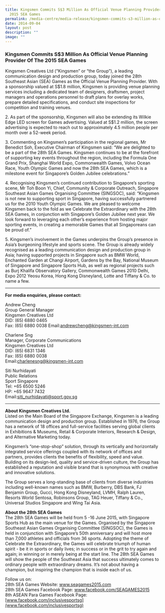 ```yaml
---
title: Kingsmen Commits S$3 Million As Official Venue Planning Provider Of The
  2015 SEA Games
permalink: /media-centre/media-release/kingsmen-commits-s3-million-as-official-venue-planning-provider/
date: 2014-09-04
layout: post
description: ""
image: ""
---
```

### **Kingsmen Commits S$3 Million As Official Venue Planning Provider Of The 2015 SEA Games**
Kingsmen Creatives Ltd (“Kingsmen” or “the Group”), a leading communication design and production group, today joined the 28th Southeast Asian (SEA) Games as the Official Venue Planning Provider. With a sponsorship valued at S$1.8 million, Kingsmen is providing venue planning services including a dedicated team of designers, draftsmen, project managers and operations personnel to draft plans for overlay works, prepare detailed specifications, and conduct site inspections for competition and training venues. 

2\. As part of the sponsorship, Kingsmen will also be extending its Wilkie Edge LED screen for Games advertising. Valued at S$1.2 million, the screen advertising is expected to reach out to approximately 4.5 million people per month over a 52-week period. 

3\. Commenting on Kingsmen’s participation in the regional games, Mr Benedict Soh, Executive Chairman of Kingsmen said: “We are delighted to be a part of the 28th SEA Games. Kingsmen continues to be at the forefront of supporting key events throughout the region, including the Formula One Grand Prix, Shanghai World Expo, Commonwealth Games, Volvo Ocean Race, Youth Olympic Games and now the 28th SEA Games, which is a milestone event for Singapore’s Golden Jubilee celebrations.”

4\. Recognising Kingsmen’s continued contribution to Singapore’s sporting scene, Mr Toh Boon Yi, Chief, Community & Corporate Outreach, Singapore Southeast Asian Games Organising Committee (SINGSOC), said: “Kingsmen is not new to supporting sport in Singapore, having successfully partnered us for the 2010 Youth Olympic Games. We are pleased to welcome Kingsmen back to the fold as we Celebrate the Extraordinary with the 28th SEA Games, in conjunction with Singapore’s Golden Jubilee next year. We look forward to leveraging each other’s experience from hosting major sporting events, in creating a memorable Games that all Singaporeans can be proud of.”

5\. Kingsmen’s involvement in the Games underpins the Group’s presence in Asia’s burgeoning lifestyle and sports scene. The Group is already widely recognised as a leading communication design and production group in Asia; having supported projects in Singapore such as BMW World, Enchanted Garden at Changi Airport, Gardens by the Bay, National Museum of Singapore and Singapore Sports Hub, as well as regional projects such as Burj Khalifa Observatory Gallery, Commonwealth Games 2010 Delhi, Expo 2012 Yeosu Korea, Hong Kong Disneyland, Lotte and Tiffany & Co. to name a few. 

---

**For media enquiries, please contact:**
<br>

Andrew Cheng<br>
Group General Manager<br>
Kingsmen Creatives Ltd<br>
DID: (65) 6880 0465<br>
Fax: (65) 6880 0038
Email:[andrewcheng@kingsmen-int.com](http:)

Charlene Sng<br>
Manager, Corporate Communications<br>
Kingsmen Creatives Ltd<br>
DID: (65) 6831 1346<br>
Fax: (65) 6880 0038<br>
Email:[charlenesng@kingsmen-int.com](http:)

Siti Nurhidayati<br>
Public Relations<br>
Sport Singapore<br>
Tel: +65 6500 5246<br>
HP: +65 9647 7432<br>
Email:[siti\_nurhidayati@sport.gov.sg](http:)

---

**About Kingsmen Creatives Ltd.**<br>
Listed on the Main Board of the Singapore Exchange, Kingsmen is a leading communication design and production group. Established in 1976, the Group has a network of 18 offices and full-service facilities serving global clients in Exhibitions & Museums, Retail & Corporate Interiors, Research & Design, and Alternative Marketing today.

Kingsmen’s “one-stop-shop” solution, through its vertically and horizontally integrated service offerings coupled with its network of offices and partners, provides clients the benefits of flexibility, speed and value. Building on its design-led, quality and service-driven culture, the Group has established a reputation and visible brand that is synonymous with creative and innovative solutions.

The Group serves a long-standing base of clients from diverse industries including well-known names such as BMW, Burberry, DBS Bank, FJ Benjamin Group, Gucci, Hong Kong Disneyland, LVMH, Ralph Lauren, Resorts World Sentosa, Robinsons Group, TAG Heuer, Tiffany & Co., Universal Studios Singapore and Wing Tai Asia.


**About the 28th SEA Games**<br>
The 28th SEA Games will be held from 5 -16 June 2015, with Singapore Sports Hub as the main venue for the Games. Organised by the Singapore Southeast Asian Games Organising Committee (SINGSOC), the Games is held in conjunction with Singapore’s 50th anniversary and will host more than 7,000 athletes and officials from 36 sports. Adopting the theme of Celebrate the Extraordinary, the Games will celebrate triumph of human spirit - be it in sports or daily lives; in success or in the grit to try again and again; in winning or in merely being at the start line. The 28th SEA Games will show the people of the Southeast Asia that success ultimately comes to ordinary people with extraordinary dreams. It’s not about having a champion, but inspiring the champion that is inside each of us.

Follow us on:<br>
28th SEA Games Website: www.seagames2015.com<br>
28th SEA Games Facebook Page: www.facebook.com/SEAGAMES2015<br>
8th ASEAN Para Games Facebook Page:[www.facebook.com/inclusivesportsg](www.facebook.com/inclusivesportsg)
